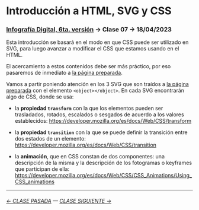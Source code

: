# Introducción a HTML, SVG y CSS

### [Infografía Digital, 6ta. versión](https://github.com/profesorfaco/dno075-2023-1#readme) → Clase 07 → 18/04/2023

Esta introducción se basará en el modo en que CSS puede ser utilizado en SVG, para luego avanzar a modificar el CSS que estamos usando en el HTML. 

El acercamiento a estos contenidos debe ser más práctico, por eso pasaremos de inmediato a [la página preparada](https://profesorfaco.github.io/dno075-2023-1/clase-07). 

Vamos a partir poniendo atención en los 3 SVG que son traídos a [la página preparada](https://profesorfaco.github.io/dno075-2023-1/clase-07) con el elemento `<object></object>`. En cada SVG encontrarán algo de CSS, donde se usa:

- la **propiedad `transform`** con la que los elementos pueden ser trasladados, rotados, escalados o sesgados de acuerdo a los valores establecidos: https://developer.mozilla.org/es/docs/Web/CSS/transform

- la **propiedad `transition`** con la que se puede definir la transición entre dos estados de un elemento: https://developer.mozilla.org/es/docs/Web/CSS/transition

- la **animación**, que en CSS constan de dos componentes: una descripción de la misma y la descripción de los fotogramas o keyframes que participan de ella: https://developer.mozilla.org/es/docs/Web/CSS/CSS_Animations/Using_CSS_animations

- - - - - -

###### [← CLASE PASADA](https://github.com/profesorfaco/dno075-2023-1/tree/main/clase-06) — [CLASE SIGUIENTE →](https://github.com/profesorfaco/dno075-2023-1/tree/main/clase-08) 
